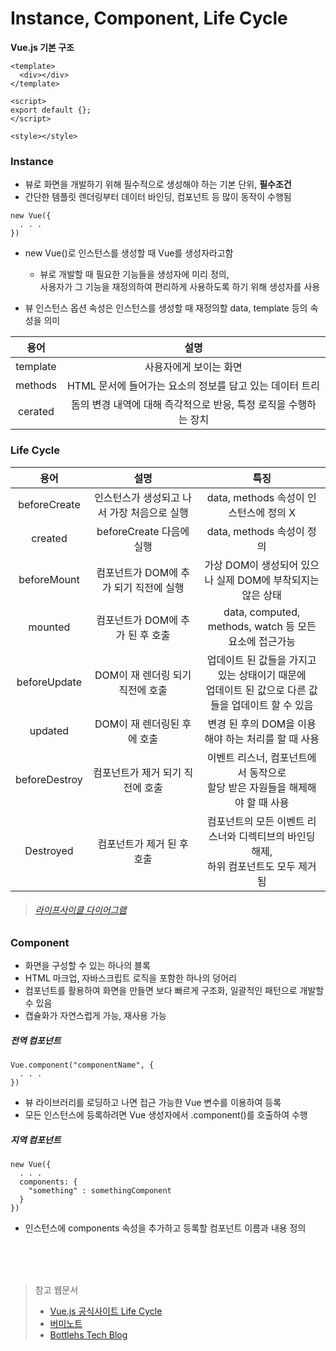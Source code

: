 # Instance, Component, Life Cycle

**Vue.js 기본 구조**

```vue
<template>
  <div></div>
</template>

<script>
export default {};
</script>

<style></style>
```

### Instance

- 뷰로 화면을 개발하기 위해 필수적으로 생성해야 하는 기본 단위, **필수조건**
- 간단한 템플릿 렌더링부터 데이터 바인딩, 컴포넌트 등 많이 동작이 수행됨

```vue
new Vue({
  . . .
})
```

- new Vue()로 인스턴스를 생성할 때 Vue를 생성자라고함
  - 뷰로 개발할 때 필요한 기능들을 생성자에 미리 정의,   
  사용자가 그 기능을 재정의하여 편리하게 사용하도록 하기 위해 생성자를 사용

- 뷰 인스턴스 옵션 속성은 인스턴스를 생성할 때 재정의할 data, template 등의 속성을 의미

|   용어   |                                          설명                                          |
| :------: | :------------------------------------------------------------------------------------: |
| template  |                                 사용자에게 보이는 화면                                 |
| methods |                HTML 문서에 들어가는 요소의 정보를 담고 있는 데이터 트리                |
| cerated |            돔의 변경 내역에 대해 즉각적으로 반응, 특정 로직을 수행하는 장치            |

### Life Cycle

|   용어   |                                          설명                                          | 특징 |
| :------: | :------------------------------------------------------------------------------------: |:---:|
| beforeCreate  | 인스턴스가 생성되고 나서 가장 처음으로 실행 | data, methods 속성이 인스턴스에 정의 X |
| created | beforeCreate 다음에 실행 | data, methods 속성이 정의 |
| beforeMount | 컴포넌트가 DOM에 추가 되기 직전에 실행 | 가상 DOM이 생성되어 있으나 실제 DOM에 부착되지는 않은 상태 |
| mounted | 컴포넌트가 DOM에 추가 된 후 호출 | data, computed, methods, watch 등 모든 요소에 접근가능 |
| beforeUpdate | DOM이 재 렌더링 되기 직전에 호출 | 업데이트 된 값들을 가지고 있는 상태이기 때문에<br> 업데이트 된 값으로 다른 값들을 업데이트 할 수 있음 |
| updated | DOM이 재 렌더링된 후에 호출 | 변경 된 후의 DOM을 이용해야 하는 처리를 할 때 사용 |
| beforeDestroy | 컴포넌트가 제거 되기 직전에 호출 | 이벤트 리스너, 컴포넌트에서 동작으로 <br> 할당 받은 자원들을  해제해야 할 때 사용 |
| Destroyed | 컴포넌트가 제거 된 후 호출 | 컴포넌트의 모든 이벤트 리스너와 디렉티브의 바인딩 해제,<br> 하위 컴포넌트도 모두 제거됨 |

> ###### [라이프사이클 다이어그램](https://v3.ko.vuejs.org/guide/instance.html#%E1%84%85%E1%85%A1%E1%84%8B%E1%85%B5%E1%84%91%E1%85%B3%E1%84%89%E1%85%A1%E1%84%8B%E1%85%B5%E1%84%8F%E1%85%B3%E1%86%AF-%E1%84%83%E1%85%A1%E1%84%8B%E1%85%B5%E1%84%8B%E1%85%A5%E1%84%80%E1%85%B3%E1%84%85%E1%85%A2%E1%86%B7)

### Component

- 화면을 구성할 수 있는 하나의 블록
- HTML 마크업, 자바스크립트 로직을 포함한 하나의 덩어리
- 컴포넌트를 활용하여 화면을 만들면 보다 빠르게 구조화, 일괄적인 패턴으로 개발할 수 있음
- 캡슐화가 자연스럽게 가능, 재사용 가능

##### 전역 컴포넌트
```vue
Vue.component("componentName", {
  . . .
})
```
- 뷰 라이브러리를 로딩하고 나면 접근 가능한 Vue 변수를 이용하여 등록
- 모든 인스턴스에 등록하려면 Vue 생성자에서 .component()를 호출하여 수행

##### 지역 컴포넌트
```vue
new Vue({
  . . .
  components: {
    "something" : somethingComponent
  }
})
```
- 인스턴스에 components 속성을 추가하고 등록할 컴포넌트 이름과 내용 정의


<br><br><br>

> 참고 웹문서
>
> - [Vue.js 공식사이트 Life Cycle](https://v3.ko.vuejs.org/api/options-lifecycle-hooks.html)
> - [버미노트](https://beomy.tistory.com/47)
> - [Bottlehs Tech Blog](https://www.bottlehs.com/vue/vue-js-%EC%9D%B8%EC%8A%A4%ED%84%B4%EC%8A%A4-&-%EC%BB%B4%ED%8F%AC%EB%84%8C%ED%8A%B8-%EC%86%8C%EA%B0%9C/)